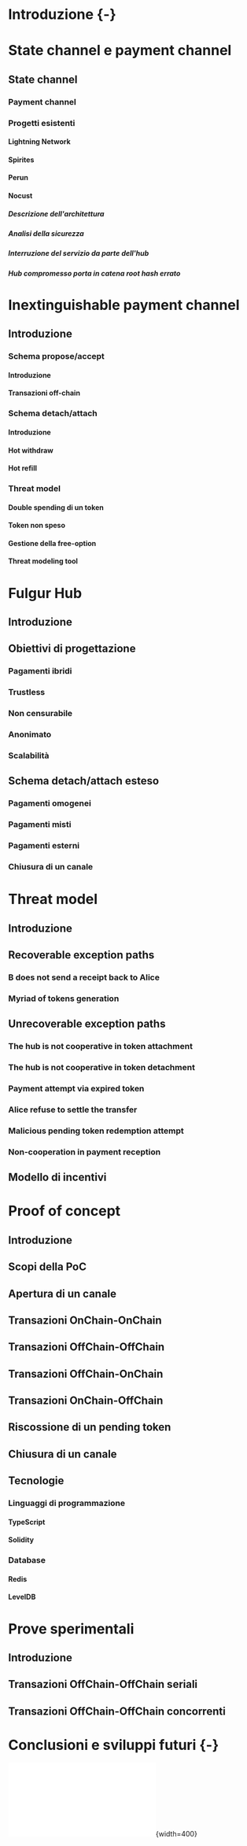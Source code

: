 # Introduzione {-}


# State channel e payment channel

## State channel

### Payment channel

### Progetti esistenti

#### Lightning Network

#### Spirites

#### Perun

#### Nocust

##### Descrizione dell'architettura

##### Analisi della sicurezza

##### Interruzione del servizio da parte dell'hub

##### Hub compromesso porta in catena root hash errato 


# Inextinguishable payment channel

## Introduzione

### Schema propose/accept

#### Introduzione

#### Transazioni off-chain

### Schema detach/attach

#### Introduzione

#### Hot withdraw

#### Hot refill

### Threat model

#### Double spending di un token

#### Token non speso

#### Gestione della free-option

#### Threat modeling tool


# Fulgur Hub

## Introduzione

## Obiettivi di progettazione

### Pagamenti ibridi

### Trustless

### Non censurabile

### Anonimato

### Scalabilità

## Schema detach/attach esteso

### Pagamenti omogenei

### Pagamenti misti

### Pagamenti esterni

### Chiusura di un canale


# Threat model

## Introduzione

## Recoverable exception paths

### B does not send a receipt back to Alice

### Myriad of tokens generation

## Unrecoverable exception paths

### The hub is not cooperative in token attachment

### The hub is not cooperative in token detachment

### Payment attempt via expired token

### Alice refuse to settle the transfer

### Malicious pending token redemption attempt

### Non-cooperation in payment reception

## Modello di incentivi


# Proof of concept

## Introduzione

## Scopi della PoC

## Apertura di un canale

## Transazioni OnChain-OnChain

## Transazioni OffChain-OffChain

## Transazioni OffChain-OnChain

## Transazioni OnChain-OffChain

## Riscossione di un pending token

## Chiusura di un canale

## Tecnologie

### Linguaggi di programmazione

#### TypeScript

#### Solidity

### Database

#### Redis

#### LevelDB


# Prove sperimentali

## Introduzione

## Transazioni OffChain-OffChain seriali

## Transazioni OffChain-OffChain concorrenti


# Conclusioni e sviluppi futuri {-}
![Blockchain con blocchi non manomessi\label{blocchi-manomessi}](./figure/blocks-green.pdf){width=400}
